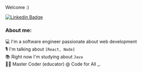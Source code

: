 Welcome :)


[![Linkedin Badge](https://img.shields.io/badge/LinkedIn-0077B5?style=for-the-badge&logo=linkedin&logoColor=white)](https://www.linkedin.com/in/alexandreatlima/)

### About me:
💻 I'm a software engineer passionate about web development\
🎙 I'm talking about `[React, Node]`\
📚 Right now I'm studying about `Java` \
👨‍💻 Master Coder (educator) @ Code for All _.

